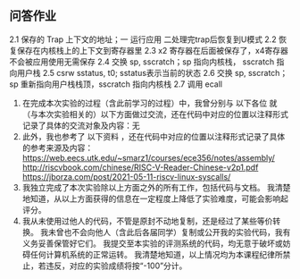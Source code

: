 ## 问答作业

2.1 保存的 Trap 上下文的地址；一 运行应用 二处理完trap后恢复到U模式
2.2 恢复保存在内核栈上的上下文到寄存器里
2.3 x2 寄存器在后面被保存了，x4寄存器不会被应用使用无需保存
2.4 交换 sp, sscratch；sp 指向内核栈， sscratch 指向用户栈
2.5 csrw sstatus, t0; sstatus表示当前的状态
2.6 交换 sp, sscratch；sp 重新指向用户栈栈顶，sscratch 指向内核栈
2.7 调用 ecall

1. 在完成本次实验的过程（含此前学习的过程）中，我曾分别与 以下各位 就（与本次实验相关的）以下方面做过交流，还在代码中对应的位置以注释形式记录了具体的交流对象及内容：无
2. 此外，我也参考了 以下资料 ，还在代码中对应的位置以注释形式记录了具体的参考来源及内容：
  https://web.eecs.utk.edu/~smarz1/courses/ece356/notes/assembly/
  http://riscvbook.com/chinese/RISC-V-Reader-Chinese-v2p1.pdf
  https://jborza.com/post/2021-05-11-riscv-linux-syscalls/
3. 我独立完成了本次实验除以上方面之外的所有工作，包括代码与文档。 我清楚地知道，从以上方面获得的信息在一定程度上降低了实验难度，可能会影响起评分。
4. 我从未使用过他人的代码，不管是原封不动地复制，还是经过了某些等价转换。 我未曾也不会向他人（含此后各届同学）复制或公开我的实验代码，我有义务妥善保管好它们。 我提交至本实验的评测系统的代码，均无意于破坏或妨碍任何计算机系统的正常运转。 我清楚地知道，以上情况均为本课程纪律所禁止，若违反，对应的实验成绩将按“-100”分计。

